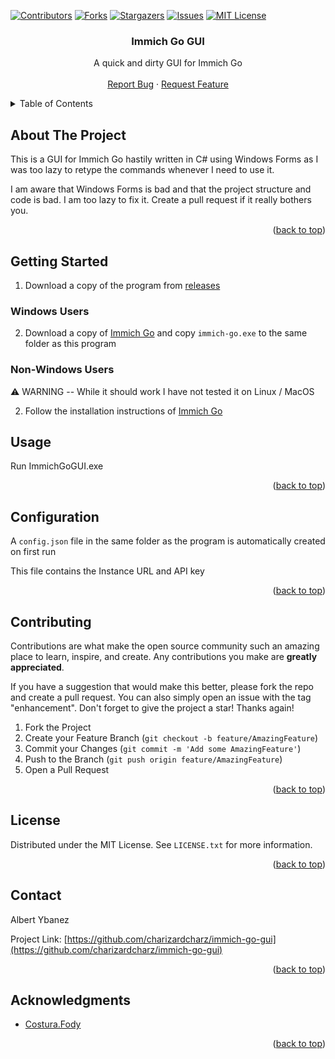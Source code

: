 ﻿<!-- PROJECT SHIELDS -->
<!--
*** I'm using markdown "reference style" links for readability.
*** Reference links are enclosed in brackets [ ] instead of parentheses ( ).
*** See the bottom of this document for the declaration of the reference variables
*** for contributors-url, forks-url, etc. This is an optional, concise syntax you may use.
*** https://www.markdownguide.org/basic-syntax/#reference-style-links
-->
[![Contributors][contributors-shield]][contributors-url]
[![Forks][forks-shield]][forks-url]
[![Stargazers][stars-shield]][stars-url]
[![Issues][issues-shield]][issues-url]
[![MIT License][license-shield]][license-url]


<!-- PROJECT LOGO -->
<div align="center">
<h3 align="center">Immich Go GUI</h3>

  <p align="center">
    A quick and dirty GUI for Immich Go
    <br />
    <br />
    <a href="https://github.com/charizardcharz/immich-go-gui/issues">Report Bug</a>
    ·
    <a href="https://github.com/charizardcharz/immich-go-gui/issues">Request Feature</a>
  </p>
</div>



<!-- TABLE OF CONTENTS -->
<details>
  <summary>Table of Contents</summary>
  <ol>
    <li>
      <a href="#about-the-project">About The Project</a>
    </li>
    <li>
      <a href="#getting-started">Getting Started</a>
      <ul>
        <li><a href="#windows-users">Windows Users</a></li>
        <li><a href="#non-windows-users">Non-Windows Users</a></li>
      </ul>
    </li>
    <li><a href="#usage">Usage</a></li>
    <li><a href="#configuration">Configuration</a></li>
    <li><a href="#contributing">Contributing</a></li>
    <li><a href="#license">License</a></li>
    <li><a href="#contact">Contact</a></li>
    <li><a href="#acknowledgments">Acknowledgments</a></li>
  </ol>
</details>



<!-- ABOUT THE PROJECT -->
## About The Project

<!--[![Product Name Screen Shot][product-screenshot]](https://example.com)  -->

This is a GUI for Immich Go hastily written in C# using Windows Forms as I was too lazy to retype the commands whenever I need to use it.

I am aware that Windows Forms is bad and that the project structure and code is bad. I am too lazy to fix it. Create a pull request if it really bothers you.

<p align="right">(<a href="#readme-top">back to top</a>)</p>

<!-- GETTING STARTED -->
## Getting Started
1. Download a copy of the program from [releases](https://github.com/charizardcharz/immich-go-gui/releases)

### Windows Users

2. Download a copy of [Immich Go](https://github.com/simulot/immich-go) and copy ``immich-go.exe`` to the same folder as this program

### Non-Windows Users

⚠️ WARNING -- While it should work I have not tested it on Linux / MacOS

2. Follow the installation instructions of [Immich Go](https://github.com/simulot/immich-go)


<!-- USAGE EXAMPLES -->
## Usage

Run ImmichGoGUI.exe

<p align="right">(<a href="#readme-top">back to top</a>)</p>

<!-- CONFIGURATION  -->
## Configuration

A ``config.json`` file in the same folder as the program is automatically created on first run

This file contains the Instance URL and API key

<p align="right">(<a href="#readme-top">back to top</a>)</p>



<!-- CONTRIBUTING -->
## Contributing

Contributions are what make the open source community such an amazing place to learn, inspire, and create. Any contributions you make are **greatly appreciated**.

If you have a suggestion that would make this better, please fork the repo and create a pull request. You can also simply open an issue with the tag "enhancement".
Don't forget to give the project a star! Thanks again!

1. Fork the Project
2. Create your Feature Branch (`git checkout -b feature/AmazingFeature`)
3. Commit your Changes (`git commit -m 'Add some AmazingFeature'`)
4. Push to the Branch (`git push origin feature/AmazingFeature`)
5. Open a Pull Request

<p align="right">(<a href="#readme-top">back to top</a>)</p>



<!-- LICENSE -->
## License

Distributed under the MIT License. See `LICENSE.txt` for more information.

<p align="right">(<a href="#readme-top">back to top</a>)</p>



<!-- CONTACT -->
## Contact

Albert Ybanez

Project Link: [https://github.com/charizardcharz/immich-go-gui](https://github.com/charizardcharz/immich-go-gui)

<p align="right">(<a href="#readme-top">back to top</a>)</p>



<!-- ACKNOWLEDGMENTS -->
## Acknowledgments

* [Costura.Fody](https://github.com/Fody/Costura)


<p align="right">(<a href="#readme-top">back to top</a>)</p>



<!-- MARKDOWN LINKS & IMAGES -->
<!-- https://www.markdownguide.org/basic-syntax/#reference-style-links -->
[contributors-shield]: https://img.shields.io/github/contributors/charizardcharz/immich-go-gui.svg?style=for-the-badge
[contributors-url]: https://github.com/charizardcharz/immich-go-gui/graphs/contributors
[forks-shield]: https://img.shields.io/github/forks/charizardcharz/immich-go-gui.svg?style=for-the-badge
[forks-url]: https://github.com/charizardcharz/immich-go-gui/network/members
[stars-shield]: https://img.shields.io/github/stars/charizardcharz/immich-go-gui.svg?style=for-the-badge
[stars-url]: https://github.com/charizardcharz/immich-go-gui/stargazers
[issues-shield]: https://img.shields.io/github/issues/charizardcharz/immich-go-gui.svg?style=for-the-badge
[issues-url]: https://github.com/charizardcharz/immich-go-gui/issues
[license-shield]: https://img.shields.io/github/license/charizardcharz/immich-go-gui.svg?style=for-the-badge
[license-url]: https://github.com/charizardcharz/immich-go-gui/blob/master/LICENSE.txt